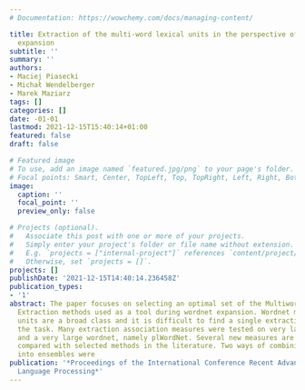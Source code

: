```yaml
---
# Documentation: https://wowchemy.com/docs/managing-content/

title: Extraction of the multi-word lexical units in the perspective of the wordnet
  expansion
subtitle: ''
summary: ''
authors:
- Maciej Piasecki
- Michał Wendelberger
- Marek Maziarz
tags: []
categories: []
date: -01-01
lastmod: 2021-12-15T15:40:14+01:00
featured: false
draft: false

# Featured image
# To use, add an image named `featured.jpg/png` to your page's folder.
# Focal points: Smart, Center, TopLeft, Top, TopRight, Left, Right, BottomLeft, Bottom, BottomRight.
image:
  caption: ''
  focal_point: ''
  preview_only: false

# Projects (optional).
#   Associate this post with one or more of your projects.
#   Simply enter your project's folder or file name without extension.
#   E.g. `projects = ["internal-project"]` references `content/project/deep-learning/index.md`.
#   Otherwise, set `projects = []`.
projects: []
publishDate: '2021-12-15T14:40:14.236458Z'
publication_types:
- '1'
abstract: The paper focuses on selecting an optimal set of the Multiword Expressions
  Extraction methods used as a tool during wordnet expansion. Wordnet multiword lexical
  units are a broad class and it is difficult to find a single extraction method fulfilling
  the task. Many extraction association measures were tested on very large corpora
  and a very large wordnet, namely plWordNet. Several new measures are proposed and
  compared with selected methods in the literature. Two ways of combining measures
  into ensembles were
publication: '*Proceedings of the International Conference Recent Advances in Natural
  Language Processing*'
---
```

